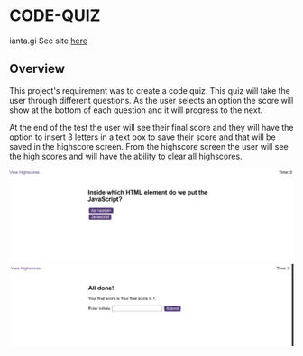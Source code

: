# CODE-QUIZ

ianta.gi
See site [here](https://nadinetsthub.io/Code-Quiz/)

## Overview

This project's requirement was to create a code quiz. This quiz will take the user through different questions. As the user selects an option the score will show at the bottom of each question and it will progress to the next. 

At the end of the test the user will see their final score and they will have the option to insert 3 letters in a text box to save their score and that will be saved in the highscore screen. From the highscore screen the user will see the high scores and will have the ability to clear all highscores.



![Code-Quiz_Q1](./assets/Code-Quiz-question1.png)
![Code-Quiz_end-screen](./assets/Code-Quiz-end-screen.png)